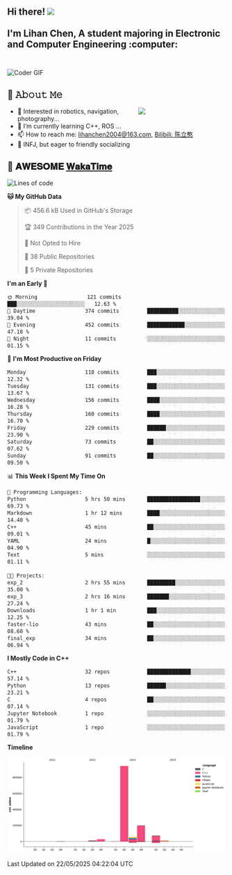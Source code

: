 <h2 align="left">
 <abc>
  <br>Hi there! <img src="https://user-images.githubusercontent.com/42378118/110234147-e3259600-7f4e-11eb-95be-0c4047144dea.gif" width="30"><br>
  <br> I'm Lihan Chen, A student majoring in Electronic and Computer Engineering :computer:<br>
  <br>
 </abc>
</h2>

<img align="center" src="https://media.giphy.com/media/SWoSkN6DxTszqIKEqv/giphy.gif" alt="Coder GIF" width="500">

## :book: 𝙰𝚋𝚘𝚞𝚝 𝙼𝚎

<img align="right" width="40%" src="https://github-readme-stats.vercel.app/api?username=LihanChen2004&show_icons=true&icon_color=CE1D2D&text_color=718096&bg_color=ffffff&hide_title=true" />

- 🌟 Interested in robotics, navigation, photography...
- 🌱 I’m currently learning C++, ROS ... 
- 📫 How to reach me: lihanchen2004@163.com, [Bilibili: 陈立憨](https://space.bilibili.com/170786212)
- 👯 INFJ, but eager to friendly socializing

## 📜 𝐀𝐖𝐄𝐒𝐎𝐌𝐄 [𝐖𝐚𝐤𝐚𝐓𝐢𝐦𝐞](https://github.com/anmol098/waka-readme-stats)

<!--START_SECTION:waka-->
![Lines of code](https://img.shields.io/badge/From%20Hello%20World%20I%27ve%20Written-1.3%20million%20lines%20of%20code-blue)

**🐱 My GitHub Data** 

> 📦 456.6 kB Used in GitHub's Storage 
 > 
> 🏆 349 Contributions in the Year 2025
 > 
> 🚫 Not Opted to Hire
 > 
> 📜 38 Public Repositories 
 > 
> 🔑 5 Private Repositories 
 > 
**I'm an Early 🐤** 

```text
🌞 Morning                121 commits         ███░░░░░░░░░░░░░░░░░░░░░░   12.63 % 
🌆 Daytime                374 commits         ██████████░░░░░░░░░░░░░░░   39.04 % 
🌃 Evening                452 commits         ████████████░░░░░░░░░░░░░   47.18 % 
🌙 Night                  11 commits          ░░░░░░░░░░░░░░░░░░░░░░░░░   01.15 % 
```
📅 **I'm Most Productive on Friday** 

```text
Monday                   118 commits         ███░░░░░░░░░░░░░░░░░░░░░░   12.32 % 
Tuesday                  131 commits         ███░░░░░░░░░░░░░░░░░░░░░░   13.67 % 
Wednesday                156 commits         ████░░░░░░░░░░░░░░░░░░░░░   16.28 % 
Thursday                 160 commits         ████░░░░░░░░░░░░░░░░░░░░░   16.70 % 
Friday                   229 commits         ██████░░░░░░░░░░░░░░░░░░░   23.90 % 
Saturday                 73 commits          ██░░░░░░░░░░░░░░░░░░░░░░░   07.62 % 
Sunday                   91 commits          ██░░░░░░░░░░░░░░░░░░░░░░░   09.50 % 
```


📊 **This Week I Spent My Time On** 

```text
💬 Programming Languages: 
Python                   5 hrs 50 mins       █████████████████░░░░░░░░   69.73 % 
Markdown                 1 hr 12 mins        ████░░░░░░░░░░░░░░░░░░░░░   14.40 % 
C++                      45 mins             ██░░░░░░░░░░░░░░░░░░░░░░░   09.01 % 
YAML                     24 mins             █░░░░░░░░░░░░░░░░░░░░░░░░   04.90 % 
Text                     5 mins              ░░░░░░░░░░░░░░░░░░░░░░░░░   01.11 % 

🐱‍💻 Projects: 
exp_2                    2 hrs 55 mins       █████████░░░░░░░░░░░░░░░░   35.00 % 
exp_3                    2 hrs 16 mins       ███████░░░░░░░░░░░░░░░░░░   27.24 % 
Downloads                1 hr 1 min          ███░░░░░░░░░░░░░░░░░░░░░░   12.25 % 
faster-lio               43 mins             ██░░░░░░░░░░░░░░░░░░░░░░░   08.60 % 
final_exp                34 mins             ██░░░░░░░░░░░░░░░░░░░░░░░   06.94 % 
```

**I Mostly Code in C++** 

```text
C++                      32 repos            ██████████████░░░░░░░░░░░   57.14 % 
Python                   13 repos            ██████░░░░░░░░░░░░░░░░░░░   23.21 % 
C                        4 repos             ██░░░░░░░░░░░░░░░░░░░░░░░   07.14 % 
Jupyter Notebook         1 repo              ░░░░░░░░░░░░░░░░░░░░░░░░░   01.79 % 
JavaScript               1 repo              ░░░░░░░░░░░░░░░░░░░░░░░░░   01.79 % 
```



**Timeline**

![Lines of Code chart](https://raw.githubusercontent.com/LihanChen2004/LihanChen2004/main/assets/bar_graph.png)


 Last Updated on 22/05/2025 04:22:04 UTC
<!--END_SECTION:waka-->

<!--
**LihanChen2004/LihanChen2004** is a ✨ _special_ ✨ repository because its `README.md` (this file) appears on your GitHub profile.

Here are some ideas to get you started:

- 🔭 I’m currently working on ...
- 🌱 I’m currently learning ...
- 👯 I’m looking to collaborate on ...
- 🤔 I’m looking for help with ...
- 💬 Ask me about ...
- 📫 How to reach me: ...
- 😄 Pronouns: ...
- ⚡ Fun fact: ...
-->
